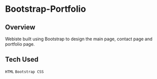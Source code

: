 # Bootstrap-Portfolio

## Overview
Webiste built using Bootstrap to design the main page, contact page and portfolio page. 

## Tech Used
`HTML`
`Bootstrap CSS`
